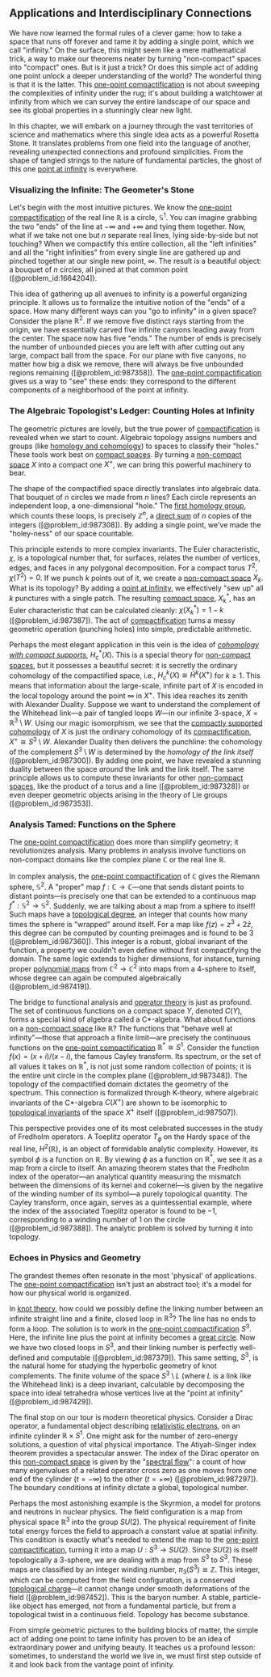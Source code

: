 ## Applications and Interdisciplinary Connections

We have now learned the formal rules of a clever game: how to take a space that runs off forever and tame it by adding a single point, which we call "infinity." On the surface, this might seem like a mere mathematical trick, a way to make our theorems neater by turning "non-compact" spaces into "compact" ones. But is it just a trick? Or does this simple act of adding one point unlock a deeper understanding of the world? The wonderful thing is that it is the latter. This [one-point compactification](@article_id:153292) is not about sweeping the complexities of infinity under the rug; it's about building a watchtower at infinity from which we can survey the entire landscape of our space and see its global properties in a stunningly clear new light.

In this chapter, we will embark on a journey through the vast territories of science and mathematics where this single idea acts as a powerful Rosetta Stone. It translates problems from one field into the language of another, revealing unexpected connections and profound simplicities. From the shape of tangled strings to the nature of fundamental particles, the ghost of this one [point at infinity](@article_id:154043) is everywhere.

### Visualizing the Infinite: The Geometer's Stone

Let's begin with the most intuitive pictures. We know the [one-point compactification](@article_id:153292) of the real line $\mathbb{R}$ is a circle, $\mathbb{S}^1$. You can imagine grabbing the two "ends" of the line at $-\infty$ and $+\infty$ and tying them together. Now, what if we take not one but $n$ separate real lines, lying side-by-side but not touching? When we compactify this entire collection, all the "left infinities" and all the "right infinities" from every single line are gathered up and pinched together at our single new point, $\infty$. The result is a beautiful object: a bouquet of $n$ circles, all joined at that common point ([@problem_id:1664204]).

This idea of gathering up all avenues to infinity is a powerful organizing principle. It allows us to formalize the intuitive notion of the "ends" of a space. How many different ways can you "go to infinity" in a given space? Consider the plane $\mathbb{R}^2$. If we remove five distinct rays starting from the origin, we have essentially carved five infinite canyons leading away from the center. The space now has five "ends." The number of ends is precisely the number of unbounded pieces you are left with after cutting out any large, compact ball from the space. For our plane with five canyons, no matter how big a disk we remove, there will always be five unbounded regions remaining ([@problem_id:987358]). The [one-point compactification](@article_id:153292) gives us a way to "see" these ends: they correspond to the different components of a neighborhood of the point at infinity.

### The Algebraic Topologist's Ledger: Counting Holes at Infinity

The geometric pictures are lovely, but the true power of [compactification](@article_id:150024) is revealed when we start to count. Algebraic topology assigns numbers and groups (like [homology and cohomology](@article_id:159579)) to spaces to classify their "holes." These tools work best on [compact spaces](@article_id:154579). By turning a [non-compact space](@article_id:154545) $X$ into a compact one $X^+$, we can bring this powerful machinery to bear.

The shape of the compactified space directly translates into algebraic data. That bouquet of $n$ circles we made from $n$ lines? Each circle represents an independent loop, a one-dimensional "hole." The [first homology group](@article_id:144824), which counts these loops, is precisely $\mathbb{Z}^n$, a [direct sum](@article_id:156288) of $n$ copies of the integers ([@problem_id:987308]). By adding a single point, we've made the "holey-ness" of our space countable.

This principle extends to more complex invariants. The Euler characteristic, $\chi$, is a topological number that, for surfaces, relates the number of vertices, edges, and faces in any polygonal decomposition. For a compact torus $T^2$, $\chi(T^2)=0$. If we punch $k$ points out of it, we create a [non-compact space](@article_id:154545) $X_k$. What is its topology? By adding a [point at infinity](@article_id:154043), we effectively "sew up" all $k$ punctures with a single patch. The resulting [compact space](@article_id:149306), $X_k^*$, has an Euler characteristic that can be calculated cleanly: $\chi(X_k^*) = 1-k$ ([@problem_id:987387]). The act of [compactification](@article_id:150024) turns a messy geometric operation (punching holes) into simple, predictable arithmetic.

Perhaps the most elegant application in this vein is the idea of *[cohomology with compact supports](@article_id:261447)*, $H_c^*(X)$. This is a special theory for [non-compact spaces](@article_id:273170), but it possesses a beautiful secret: it is secretly the ordinary cohomology of the compactified space, i.e., $H_c^k(X) \cong \tilde{H}^k(X^+)$ for $k \ge 1$. This means that information about the large-scale, infinite part of $X$ is encoded in the local topology around the point $\infty$ in $X^+$. This idea reaches its zenith with Alexander Duality. Suppose we want to understand the complement of the Whitehead link—a pair of tangled loops $W$—in our infinite 3-space, $X = \mathbb{R}^3 \setminus W$. Using our magic isomorphism, we see that the [compactly supported cohomology](@article_id:633591) of $X$ is just the ordinary cohomology of its [compactification](@article_id:150024), $X^+ \cong S^3 \setminus W$. Alexander Duality then delivers the punchline: the cohomology of the complement $S^3 \setminus W$ is determined by the *homology of the link itself* ([@problem_id:987300]). By adding one point, we have revealed a stunning duality between the space *around* the link and the link itself. The same principle allows us to compute these invariants for other [non-compact spaces](@article_id:273170), like the product of a torus and a line ([@problem_id:987328]) or even deeper geometric objects arising in the theory of Lie groups ([@problem_id:987353]).

### Analysis Tamed: Functions on the Sphere

The [one-point compactification](@article_id:153292) does more than simplify geometry; it revolutionizes analysis. Many problems in analysis involve functions on non-compact domains like the complex plane $\mathbb{C}$ or the real line $\mathbb{R}$.

In complex analysis, the [one-point compactification](@article_id:153292) of $\mathbb{C}$ gives the Riemann sphere, $\mathbb{S}^2$. A "proper" map $f: \mathbb{C} \to \mathbb{C}$—one that sends distant points to distant points—is precisely one that can be extended to a continuous map $f^*: \mathbb{S}^2 \to \mathbb{S}^2$. Suddenly, we are talking about a map from a sphere to itself! Such maps have a [topological degree](@article_id:263758), an integer that counts how many times the sphere is "wrapped" around itself. For a map like $f(z) = z^3 + 2\bar{z}$, this degree can be computed by counting preimages and is found to be 3 ([@problem_id:987360]). This integer is a robust, global invariant of the function, a property we couldn't even define without first compactifying the domain. The same logic extends to higher dimensions, for instance, turning proper [polynomial maps](@article_id:153075) from $\mathbb{C}^2 \to \mathbb{C}^2$ into maps from a 4-sphere to itself, whose degree can again be computed algebraically ([@problem_id:987419]).

The bridge to functional analysis and [operator theory](@article_id:139496) is just as profound. The set of continuous functions on a compact space $Y$, denoted $C(Y)$, forms a special kind of algebra called a C*-algebra. What about functions on a [non-compact space](@article_id:154545) like $\mathbb{R}$? The functions that "behave well at infinity"—those that approach a finite limit—are precisely the continuous functions on the [one-point compactification](@article_id:153292) $\mathbb{R}^* \cong S^1$. Consider the function $f(x) = (x+i)/(x-i)$, the famous Cayley transform. Its spectrum, or the set of all values it takes on $\mathbb{R}^*$, is not just some random collection of points; it is the entire unit circle in the complex plane ([@problem_id:987348]). The topology of the compactified domain dictates the geometry of the spectrum. This connection is formalized through K-theory, where algebraic invariants of the C*-algebra $C(X^+)$ are shown to be isomorphic to [topological invariants](@article_id:138032) of the space $X^+$ itself ([@problem_id:987507]).

This perspective provides one of its most celebrated successes in the study of Fredholm operators. A Toeplitz operator $T_\phi$ on the Hardy space of the real line, $H^2(\mathbb{R})$, is an object of formidable analytic complexity. However, its symbol $\phi$ is a function on $\mathbb{R}$. By viewing $\phi$ as a function on $\mathbb{R}^*$, we see it as a map from a circle to itself. An amazing theorem states that the Fredholm index of the operator—an analytical quantity measuring the mismatch between the dimensions of its kernel and cokernel—is given by the negative of the winding number of its symbol—a purely topological quantity. The Cayley transform, once again, serves as a quintessential example, where the index of the associated Toeplitz operator is found to be $-1$, corresponding to a winding number of 1 on the circle ([@problem_id:987388]). The analytic problem is solved by turning it into topology.

### Echoes in Physics and Geometry

The grandest themes often resonate in the most 'physical' of applications. The [one-point compactification](@article_id:153292) isn't just an abstract tool; it's a model for how our physical world is organized.

In [knot theory](@article_id:140667), how could we possibly define the linking number between an infinite straight line and a finite, closed loop in $\mathbb{R}^3$? The line has no ends to form a loop. The solution is to work in the [one-point compactification](@article_id:153292) $S^3$. Here, the infinite line plus the point at infinity becomes a [great circle](@article_id:268476). Now we have two closed loops in $S^3$, and their linking number is perfectly well-defined and computable ([@problem_id:987379]). This same setting, $S^3$, is the natural home for studying the hyperbolic geometry of knot complements. The finite volume of the space $S^3 \setminus L$ (where $L$ is a link like the Whitehead link) is a deep invariant, calculable by decomposing the space into ideal tetrahedra whose vertices live at the "point at infinity" ([@problem_id:987429]).

The final stop on our tour is modern theoretical physics. Consider a Dirac operator, a fundamental object describing [relativistic electrons](@article_id:265919), on an infinite cylinder $\mathbb{R} \times S^1$. One might ask for the number of zero-energy solutions, a question of vital physical importance. The Atiyah-Singer index theorem provides a spectacular answer. The index of the Dirac operator on this [non-compact space](@article_id:154545) is given by the "[spectral flow](@article_id:146337)": a count of how many eigenvalues of a related operator cross zero as one moves from one end of the cylinder ($t = -\infty$) to the other ($t=+\infty$) ([@problem_id:987297]). The boundary conditions at infinity dictate a global, topological number.

Perhaps the most astonishing example is the Skyrmion, a model for protons and neutrons in nuclear physics. The field configuration is a map from physical space $\mathbb{R}^3$ into the group $SU(2)$. The physical requirement of finite total energy forces the field to approach a constant value at spatial infinity. This condition is exactly what's needed to extend the map to the [one-point compactification](@article_id:153292), turning it into a map $U: S^3 \to SU(2)$. Since $SU(2)$ is itself topologically a 3-sphere, we are dealing with a map from $S^3$ to $S^3$. These maps are classified by an integer winding number, $\pi_3(S^3) \cong \mathbb{Z}$. This integer, which can be computed from the field configuration, is a conserved [topological charge](@article_id:141828)—it cannot change under smooth deformations of the field ([@problem_id:987452]). This is the baryon number. A stable, particle-like object has emerged, not from a fundamental particle, but from a topological twist in a continuous field. Topology has become substance.

From simple geometric pictures to the building blocks of matter, the simple act of adding one point to tame infinity has proven to be an idea of extraordinary power and unifying beauty. It teaches us a profound lesson: sometimes, to understand the world we live in, we must first step outside of it and look back from the vantage point of infinity.